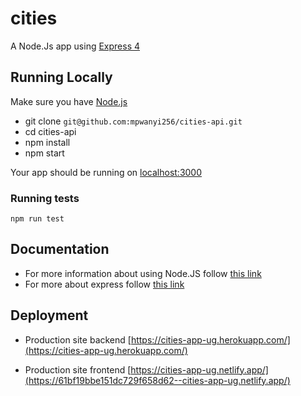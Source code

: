 # cities
A Node.Js app using [Express 4](http://expressjs.com/)

## Running Locally
Make sure you have [Node.js](https://nodejs.org/en/) 

- git clone `git@github.com:mpwanyi256/cities-api.git`
- cd cities-api
- npm install
- npm start

Your app should be running on [localhost:3000](http://localhost:3000/)

### Running tests
```
npm run test
```

## Documentation
- For more information about using Node.JS follow [this link](https://nodejs.org/en/)
- For more about express follow [this link](http://expressjs.com/)

## Deployment
- Production site backend [https://cities-app-ug.herokuapp.com/](https://cities-app-ug.herokuapp.com/)

- Production site frontend [https://cities-app-ug.netlify.app/](https://61bf19bbe151dc729f658d62--cities-app-ug.netlify.app/)
